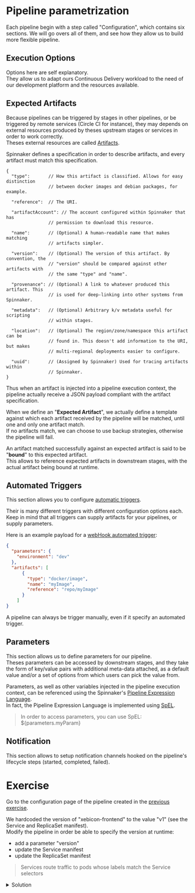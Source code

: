 # Pipeline parametrization
Each pipeline begin with a step called "Configuration", which contains six sections.
We will go overs all of them, and see how they allow us to build more flexible pipeline. 

## Execution Options
Options here are self explanatory.  
They allow us to adapt ours Continuous Delivery workload to the need of our development platform and the resources available.

## Expected Artifacts
Because pipelines can be triggered by stages in other pipelines, or be triggered by remote services (Circle CI for instance), 
they may depends on external resources produced by theses upstream stages or services in order to work correctly.  
Theses external resources are called [Artifacts](https://www.spinnaker.io/reference/artifacts/in-pipelines/).

Spinnaker defines a specification in order to describe artifacts, and every artifact must match this specification.  
```
{
  "type":       // How this artifact is classified. Allows for easy distinction
                // between docker images and debian packages, for example.

  "reference":  // The URI.

  "artifactAccount": // The account configured within Spinnaker that has
                // permission to download this resource.

  "name":       // (Optional) A human-readable name that makes matching
                // artifacts simpler.

  "version":    // (Optional) The version of this artifact. By convention, the
                // "version" should be compared against other artifacts with
                // the same "type" and "name".

  "provenance": // (Optional) A link to whatever produced this artifact. This
                // is used for deep-linking into other systems from Spinnaker.

  "metadata":   // (Optional) Arbitrary k/v metadata useful for scripting
                // within stages.

  "location":   // (Optional) The region/zone/namespace this artifact can be
                // found in. This doesn't add information to the URI, but makes
                // multi-regional deployments easier to configure.

  "uuid":       // (Assigned by Spinnaker) Used for tracing artifacts within
                // Spinnaker.
}
```
Thus when an artifact is injected into a pipeline execution context, the pipeline actually receive a JSON payload compliant with the artifact specification.  

When we define an "**Expected Artifact**", we actually define a template against which each artifact received by the pipeline will be matched, until one and only one artifact match.  
If no artifacts match, we can choose to use backup strategies, otherwise the pipeline will fail.

An artifact matched successfully against an expected artifact is said to be "**bound**" to this expected artifact.  
This allows to reference expected artifacts in downstream stages, with the actual artifact being bound at runtime.

## Automated Triggers
This section allows you to configure [automatic triggers](https://www.spinnaker.io/guides/user/pipeline/triggers/).  

Their is many different triggers with different configuration options each.  
Keep in mind that all triggers can supply artifacts for your pipelines, or supply parameters.

Here is an example payload for a [webHook automated trigger](https://www.spinnaker.io/guides/user/pipeline/triggers/webhooks/):
```json
{
  "parameters": {
    "environment": "dev"
  },
  "artifacts": [
      {
        "type": "docker/image",
        "name": "myImage",
        "reference": "repo/myImage"
      }
    ]
}
```

A pipeline can always be trigger manually, even if it specify an automated trigger.

## Parameters
This section allows us to define parameters for our pipeline.  
Theses parameters can be accessed by downstream stages, and they take the form of key/value pairs with additional meta-data attached, 
as a default value and/or a set of options from which users can pick the value from.  

Parameters, as well as other variables injected in the pipeline execution context, can be referenced using the Spinnaker's [Pipeline Expression Language](https://www.spinnaker.io/reference/pipeline/expressions/).  
In fact, the Pipeline Expression Language is implemented using [SpEL](https://docs.spring.io/spring/docs/current/spring-framework-reference/core.html#expressions).

> In order to access parameters, you can use SpEL: ${parameters.myParam}

## Notification
This section allows to setup notification channels hooked on the pipeline's lifecycle steps (started, completed, failed). 

# Exercise
Go to the configuration page of the pipeline created in the [previous exercise](./../exercise1/README.md).   

We hardcoded the version of "xebicon-frontend" to the value "v1" (see the Service and ReplicaSet manifest).  
Modify the pipeline in order be able to specify the version at runtime:
- add a parameter "version"
- update the Service manifest
- update the ReplicaSet manifest

> Services route traffic to pods whose labels match the Service selectors

<details>
    <summary>Solution</summary>
    <p>
    Click "**Pipeline Actions**" (upper right), then click "Edit as JSON", and copy paste the following JSON.

```json
{
  "keepWaitingPipelines": false,
  "lastModifiedBy": "anonymous",
  "limitConcurrent": true,
  "parameterConfig": [
    {
      "default": "v2",
      "description": "application version",
      "hasOptions": true,
      "label": "version",
      "name": "version",
      "options": [
        {
          "value": "v1"
        },
        {
          "value": "v2"
        }
      ],
      "pinned": false,
      "required": true
    }
  ],
  "stages": [
    {
      "account": "kubernetes",
      "cloudProvider": "kubernetes",
      "manifests": [
        {
          "apiVersion": "v1",
          "kind": "Service",
          "metadata": {
            "name": "xebicon-frontend-service"
          },
          "spec": {
            "ports": [
              {
                "port": 9080,
                "protocol": "TCP",
                "targetPort": 80
              }
            ],
            "selector": {
              "app": "xebicon-frontend",
              "environment": "dev",
              "version": "${parameters.version}"
            },
            "type": "LoadBalancer"
          }
        }
      ],
      "moniker": {
        "app": "xebicon-frontend"
      },
      "name": "Deploy Service",
      "namespaceOverride": "",
      "refId": "1",
      "requisiteStageRefIds": [],
      "skipExpressionEvaluation": false,
      "source": "text",
      "trafficManagement": {
        "enabled": false,
        "options": {
          "enableTraffic": false,
          "services": []
        }
      },
      "type": "deployManifest"
    },
    {
      "account": "kubernetes",
      "cloudProvider": "kubernetes",
      "manifests": [
        {
          "apiVersion": "apps/v1",
          "kind": "ReplicaSet",
          "metadata": {
            "labels": {
              "app": "xebicon-frontend"
            },
            "name": "xebicon-frontend-deployment"
          },
          "spec": {
            "replicas": 1,
            "selector": {
              "matchLabels": {
                "app": "xebicon-frontend",
                "environment": "dev",
                "version": "${parameters.version}"
              }
            },
            "template": {
              "metadata": {
                "labels": {
                  "app": "xebicon-frontend",
                  "environment": "dev",
                  "version": "${parameters.version}"
                }
              },
              "spec": {
                "containers": [
                  {
                    "image": "jcalderan/xebicon-frontend:${parameters.version}",
                    "name": "xebicon-frontend",
                    "ports": [
                      {
                        "containerPort": 80
                      }
                    ]
                  }
                ]
              }
            }
          }
        }
      ],
      "moniker": {
        "app": "xebicon-frontend"
      },
      "name": "Deploy (Manifest)",
      "refId": "2",
      "requisiteStageRefIds": [
        "1"
      ],
      "skipExpressionEvaluation": false,
      "source": "text",
      "trafficManagement": {
        "enabled": false,
        "options": {
          "enableTraffic": false,
          "services": []
        }
      },
      "type": "deployManifest"
    }
  ],
  "triggers": [],
  "updateTs": "1574203205000"
}
```
